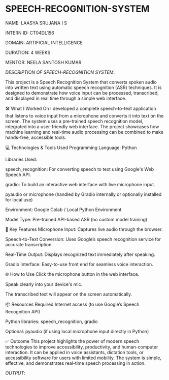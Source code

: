 # SPEECH-RECOGNITION-SYSTEM

NAME: LAASYA SRUJANA I S

INTERN ID: CT04DL156

DOMAIN: ARTIFICIAL INTELLIGENCE

DURATION: 4 WEEKS

MENTOR: NEELA SANTOSH KUMAR

*DESCRIPTION OF SPEECH-RECOGNITION SYSTEM*:

This project is a Speech Recognition System that converts spoken audio into written text using automatic speech recognition (ASR) techniques. It is designed to demonstrate how voice input can be processed, transcribed, and displayed in real time through a simple web interface.

🛠️ What I Worked On
I developed a complete speech-to-text application that listens to voice input from a microphone and converts it into text on the screen. The system uses a pre-trained speech recognition model, integrated into a user-friendly web interface. The project showcases how machine learning and real-time audio processing can be combined to make hands-free, accessible tools.

💻 Technologies & Tools Used
Programming Language: Python

Libraries Used:

speech_recognition: For converting speech to text using Google's Web Speech API.

gradio: To build an interactive web interface with live microphone input.

pyaudio or microphone (handled by Gradio internally or optionally installed for local use)

Environment: Google Colab / Local Python Environment

Model Type: Pre-trained API-based ASR (no custom model training)

📌 Key Features
Microphone Input: Captures live audio through the browser.

Speech-to-Text Conversion: Uses Google’s speech recognition service for accurate transcription.

Real-Time Output: Displays recognized text immediately after speaking.

Gradio Interface: Easy-to-use front end for seamless voice interaction.

🌐 How to Use
Click the microphone button in the web interface.

Speak clearly into your device's mic.

The transcribed text will appear on the screen automatically.

📦 Resources Required
Internet access (to use Google’s Speech Recognition API)

Python libraries: speech_recognition, gradio

Optional: pyaudio (if using local microphone input directly in Python)

✅ Outcome
This project highlights the power of modern speech technologies to improve accessibility, productivity, and human-computer interaction. It can be applied in voice assistants, dictation tools, or accessibility software for users with limited mobility. The system is simple, effective, and demonstrates real-time speech processing in action.

*OUTPUT*:

